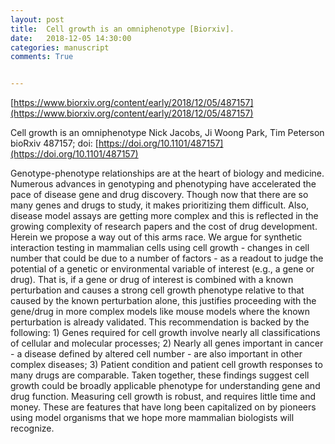 ```yaml
---
layout: post
title:  Cell growth is an omniphenotype [Biorxiv].
date:   2018-12-05 14:30:00
categories: manuscript
comments: True


---
```


[https://www.biorxiv.org/content/early/2018/12/05/487157](https://www.biorxiv.org/content/early/2018/12/05/487157)

Cell growth is an omniphenotype
Nick Jacobs, Ji Woong Park, Tim Peterson
bioRxiv 487157; doi: [https://doi.org/10.1101/487157](https://doi.org/10.1101/487157)


Genotype-phenotype relationships are at the heart of biology and medicine. Numerous advances in genotyping and phenotyping have accelerated the pace of disease gene and drug discovery. Though now that there are so many genes and drugs to study, it makes prioritizing them difficult. Also, disease model assays are getting more complex and this is reflected in the growing complexity of research papers and the cost of drug development. Herein we propose a way out of this arms race. We argue for synthetic interaction testing in mammalian cells using cell growth - changes in cell number that could be due to a number of factors - as a readout to judge the potential of a genetic or environmental variable of interest (e.g., a gene or drug). That is, if a gene or drug of interest is combined with a known perturbation and causes a strong cell growth phenotype relative to that caused by the known perturbation alone, this justifies proceeding with the gene/drug in more complex models like mouse models where the known perturbation is already validated. This recommendation is backed by the following: 1) Genes required for cell growth involve nearly all classifications of cellular and molecular processes; 2) Nearly all genes important in cancer - a disease defined by altered cell number - are also important in other complex diseases; 3) Patient condition and patient cell growth responses to many drugs are comparable. Taken together, these findings suggest cell growth could be broadly applicable phenotype for understanding gene and drug function. Measuring cell growth is robust, and requires little time and money. These are features that have long been capitalized on by pioneers using model organisms that we hope more mammalian biologists will recognize.




